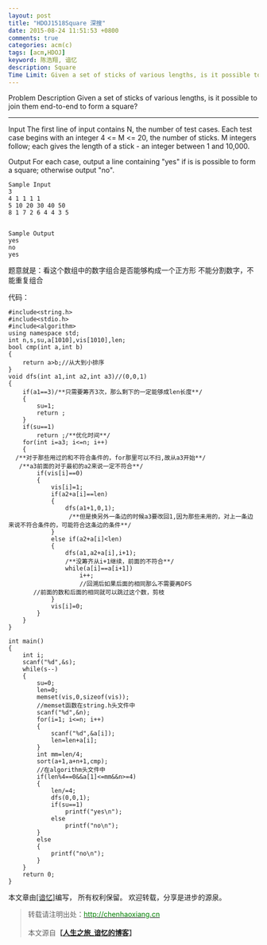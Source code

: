 ```yaml
---
layout: post
title: "HDOJ1518Square 深搜"
date: 2015-08-24 11:51:53 +0800
comments: true
categories: acm(c)
tags: [acm,HDOJ]
keyword: 陈浩翔, 谙忆
description: Square 
Time Limit: Given a set of sticks of various lengths, is it possible to join them end-to-end to form a square?
---
```


Problem Description
Given a set of sticks of various lengths, is it possible to join them end-to-end to form a square?

<!-- more -->
----------

Input
The first line of input contains N, the number of test cases. Each test case begins with an integer 4 <= M <= 20, the number of sticks. M integers follow; each gives the length of a stick - an integer between 1 and 10,000.

 

Output
For each case, output a line containing "yes" if is is possible to form a square; otherwise output "no".

 
```
Sample Input
3
4 1 1 1 1
5 10 20 30 40 50
8 1 7 2 6 4 4 3 5
 

Sample Output
yes
no
yes
```

 题意就是：看这个数组中的数字组合是否能够构成一个正方形
 不能分割数字，不能重复组合

代码：

```
#include<string.h>
#include<stdio.h>
#include<algorithm>
using namespace std;
int n,s,su,a[1010],vis[1010],len;
bool cmp(int a,int b)
{
    return a>b;//从大到小排序
}
void dfs(int a1,int a2,int a3)//(0,0,1)
{
    if(a1==3)/**只需要筹齐3次，那么剩下的一定能够成len长度**/
    {
        su=1;
        return ;
    }
    if(su==1)
        return ;/**优化时间**/
    for(int i=a3; i<=n; i++)
    {
  /**对于那些用过的和不符合条件的，for那里可以不扫,故从a3开始**/
   /**a3前面的对于最初的a2来说一定不符合**/
        if(vis[i]==0)
        {
            vis[i]=1;
            if(a2+a[i]==len)
            {
                dfs(a1+1,0,1);
                 /**但是换另外一条边的时候a3要改回1,因为那些未用的，对上一条边来说不符合条件的，可能符合这条边的条件**/
            }
            else if(a2+a[i]<len)
            {
                dfs(a1,a2+a[i],i+1);
                /**没筹齐从i+1继续，前面的不符合**/
                while(a[i]==a[i+1])
                    i++;
                    //回溯后如果后面的相同那么不需要再DFS
       //前面的数和后面的相同就可以跳过这个数，剪枝
            }
            vis[i]=0;
        }
    }
}

int main()
{
    int i;
    scanf("%d",&s);
    while(s--)
    {
        su=0;
        len=0;
        memset(vis,0,sizeof(vis));
        //memset函数在string.h头文件中
        scanf("%d",&n);
        for(i=1; i<=n; i++)
        {
            scanf("%d",&a[i]);
            len=len+a[i];
        }
        int mm=len/4;
        sort(a+1,a+n+1,cmp);
        //在algorithm头文件中
        if(len%4==0&&a[1]<=mm&&n>=4)
        {
            len/=4;
            dfs(0,0,1);
            if(su==1)
                printf("yes\n");
            else
                printf("no\n");
        }
        else
        {
            printf("no\n");
        }
    }
    return 0;
}

```

本文章由<a href="http://chenhaoxiang.cn/">[谙忆]</a>编写， 所有权利保留。 
欢迎转载，分享是进步的源泉。
<blockquote cite='陈浩翔'>
<p background-color='#D3D3D3'>转载请注明出处：<a href='http://chenhaoxiang.cn'><font color="green">http://chenhaoxiang.cn</font></a><br><br>
本文源自<strong>【<a href='http://chenhaoxiang.cn' target='_blank'>人生之旅_谙忆的博客</a>】</strong></p>
</blockquote>
